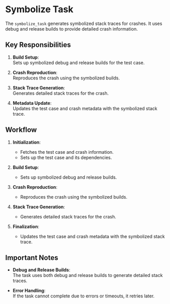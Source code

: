 # Symbolize Task

The `symbolize_task` generates symbolized stack traces for crashes. It uses debug and release builds to provide detailed crash information.

## Key Responsibilities

1. **Build Setup**:  
   Sets up symbolized debug and release builds for the test case.

2. **Crash Reproduction**:  
   Reproduces the crash using the symbolized builds.

3. **Stack Trace Generation**:  
   Generates detailed stack traces for the crash.

4. **Metadata Update**:  
   Updates the test case and crash metadata with the symbolized stack trace.

## Workflow

1. **Initialization**:  
   - Fetches the test case and crash information.
   - Sets up the test case and its dependencies.

2. **Build Setup**:  
   - Sets up symbolized debug and release builds.

3. **Crash Reproduction**:  
   - Reproduces the crash using the symbolized builds.

4. **Stack Trace Generation**:  
   - Generates detailed stack traces for the crash.

5. **Finalization**:  
   - Updates the test case and crash metadata with the symbolized stack trace.

## Important Notes

- **Debug and Release Builds**:  
  The task uses both debug and release builds to generate detailed stack traces.

- **Error Handling**:  
  If the task cannot complete due to errors or timeouts, it retries later.

